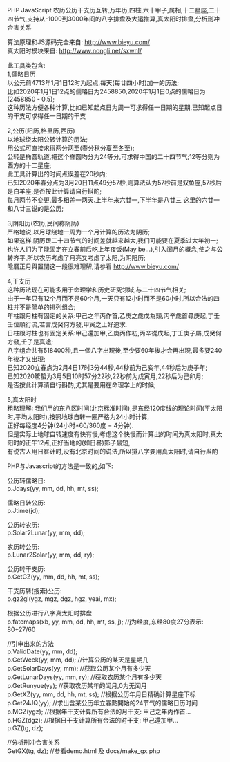 PHP JavaScript 农历公历干支历互转,万年历,四柱,六十甲子,属相,十二星座,二十四节气,支持从-1000到3000年间的八字排盘及大运推算,真太阳时排盘,分析刑冲合害关系<br />

算法原理和JS源码完全来自: http://www.bieyu.com/<br />
真太阳时模块来自: http://www.nongli.net/sxwnl/<br />

此工具类包含:<br />
1,儒略日历<br />
以公元前4713年1月1日12时为起点,每天(每廿四小时)加一的历法;<br />
比如2020年1月1日12点的儒略日为2458850,2020年1月1日0点的儒略日为(2458850 - 0.5);<br />
这种历法方便各种计算,比如已知起点日为周一可求得任一日期的星期,已知起点日的干支可求得任一日期的干支<br />

2,公历(阳历,格里历,西历)<br />
以地球绕太阳公转计算的历法;<br />
用公式可直接求得两分两至(春分秋分夏至冬至);<br />
公转是椭圆轨道,把这个椭圆均分为24等分,可求得中国的二十四节气;12等分则为西方的十二星座;<br />
此工具计算出的时间点误差在20秒内;<br />
已知2020年春分点为3月20日11点49分57秒,则算法认为57秒前是双鱼座,57秒后是白羊座,是否按此计算请自行斟酌;<br />
每月两节不变更,最多相差一两天.上半年来六廿一,下半年是八廿三 这里的六廿一和八廿三说的是公历;<br />

3,阴阳历(农历,民间称阴历)<br />
严格地说,以月球绕地一周为一个月计算的历法为阴历;<br />
如果这样,阴历跟二十四节气的时间差就越来越大,我们可能要在夏季过大年初一;<br />
也许人们为了能固定在立春前后吃上年夜饭(May be...),引入闰月的概念,使之与公转齐平,所以农历考虑了月亮又考虑了太阳,为阴阳历;<br />
陰曆正月與置閏这一段很难理解,请参看 http://www.bieyu.com/<br />

4,干支历<br />
这种历法现在可能多用于命理学和历史研究领域,与二十四节气相关;<br />
由于一年只有12个月而不是60个月,一天只有12小时而不是60小时,所以合法的四柱并不是简单的排列组合;<br />
年柱跟月柱有固定的关系:甲己之年丙作首,乙庚之歲戊為頭,丙辛歲首尋庚起,丁壬壬位順行流,若言戊癸何方發,甲寅之上好追求.<br />
日柱跟时柱也有固定关系:甲己還加甲,乙庚丙作初,丙辛從戊起,丁壬庚子屬,戊癸何方發,壬子是真途;<br />
八字组合共有518400种,且一個八字出現後,至少要60年後才会再出現,最多要240年後才又出現;<br />
已知2020立春点为2月4日17时3分44秒,44秒前为己亥年,44秒后为庚子年;<br />
已知2020驚蟄为3月5日10时57分22秒,22秒前为戊寅月,22秒后为己卯月;<br />
是否按此计算请自行斟酌,尤其是要用在命理学上的时候;<br />

5,真太阳时<br />
粗略理解: 我们用的东八区时间(北京标准时间),是东经120度线的理论时间(平太阳时,平均太阳时),按照地球自转一圈严格为24小时计算,<br />
正好每经度4分钟(24小时*60/360度 = 4分钟).<br />
但是实际上地球自转速度有快有慢,考虑这个快慢而计算出的时间为真太阳时,真太阳时的正午12点,正好当地的(如日晷)影子最短,<br />
有说古人用日晷计时,没有北京时间的说法,所以排八字要用真太阳时,请自行斟酌<br />

PHP与Javascript的方法是一致的,如下:<br />

公历转儒略日:<br />
p.Jdays(yy, mm, dd, hh, mt, ss);<br />

儒略日转公历:<br />
p.Jtime(jd);<br />

公历转农历:<br />
p.Solar2Lunar(yy, mm, dd);<br />

农历转公历:<br />
p.Lunar2Solar(yy, mm, dd, ry);<br />

公历转干支历:<br />
p.GetGZ(yy, mm, dd, hh, mt, ss);<br />

干支历转(搜索)公历:<br />
p.gz2gl(ygz, mgz, dgz, hgz, yeai, mx);<br />

根据公历进行八字真太阳时排盘<br />
p.fatemaps(xb, yy, mm, dd, hh, mt, ss, j); //j为经度,东经80度27分表示: 80+27/60<br />

//引申出来的方法<br />
p.ValidDate(yy, mm, dd);<br />
p.GetWeek(yy, mm, dd); //计算公历的某天是星期几<br />
p.GetSolarDays(yy, mm); //获取公历某个月有多少天<br />
p.GetLunarDays(yy, mm, ry); //获取农历某个月有多少天<br />
p.GetRunyue(yy); //获取农历某年的闰月,0为无闰月<br />
p.GetXZ(yy, mm, dd, hh, mt, ss); //根据公历年月日精确计算星座下标<br />
p.Get24JQ(yy); //求出含某公历年立春點開始的24节气的儒略日历时间<br />
p.MGZ(ygz); //根据年干支计算所有合法的月干支: 甲己之年丙作首...<br />
p.HGZ(dgz); //根据日干支计算所有合法的时干支: 甲己還加甲...<br />
p.GZ(tg, dz);<br />

//分析刑冲合害关系<br />
GetGX(tg, dz); //参看demo.html 及 docs/make_gx.php